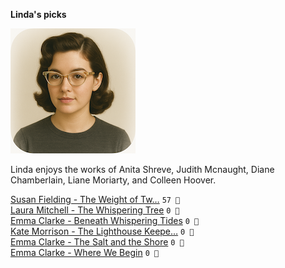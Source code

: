**Linda's picks**

![Linda](/assets/linda.png)

Linda enjoys the works of Anita Shreve, Judith Mcnaught, Diane Chamberlain, Liane Moriarty, and Colleen Hoover.

[Susan Fielding - The Weight of Tw…](/works/Susan-Fielding-The-Weight-of-Twenty-Years.html) `57 🧡`  
[Laura Mitchell - The Whispering Tree](/works/Laura-Mitchell-The-Whispering-Tree.html) `0 🩶`  
[Emma Clarke - Beneath Whispering Tides](/works/Emma-Clarke-Beneath-Whispering-Tides.html) `0 🩶`  
[Kate Morrison - The Lighthouse Keepe…](/works/Kate-Morrison-The-Lighthouse-Keeper's-Secret.html) `0 🩶`  
[Emma Clarke - The Salt and the Shore](/works/Emma-Clarke-The-Salt-and-the-Shore.html) `0 🩶`  
[Emma Clarke - Where We Begin](/works/Emma-Clarke-Where-We-Begin.html) `0 🩶`  
